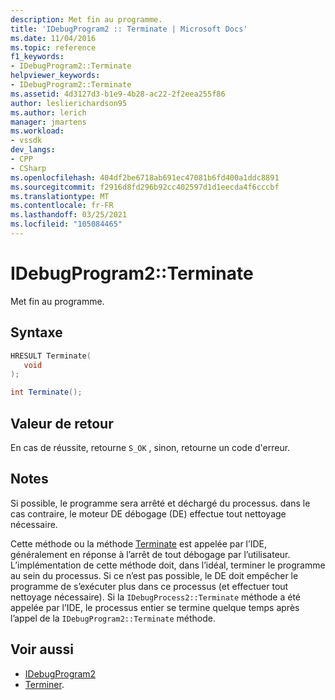 ```yaml
---
description: Met fin au programme.
title: 'IDebugProgram2 :: Terminate | Microsoft Docs'
ms.date: 11/04/2016
ms.topic: reference
f1_keywords:
- IDebugProgram2::Terminate
helpviewer_keywords:
- IDebugProgram2::Terminate
ms.assetid: 4d3127d3-b1e9-4b28-ac22-2f2eea255f86
author: leslierichardson95
ms.author: lerich
manager: jmartens
ms.workload:
- vssdk
dev_langs:
- CPP
- CSharp
ms.openlocfilehash: 404df2be6718ab691ec47081b6fd400a1ddc8891
ms.sourcegitcommit: f2916d8fd296b92cc402597d1d1eecda4f6cccbf
ms.translationtype: MT
ms.contentlocale: fr-FR
ms.lasthandoff: 03/25/2021
ms.locfileid: "105084465"
---
```

# <a name="idebugprogram2terminate"></a>IDebugProgram2::Terminate
Met fin au programme.

## <a name="syntax"></a>Syntaxe

```cpp
HRESULT Terminate( 
   void 
);
```

```csharp
int Terminate();
```

## <a name="return-value"></a>Valeur de retour
 En cas de réussite, retourne `S_OK` , sinon, retourne un code d'erreur.

## <a name="remarks"></a>Notes
 Si possible, le programme sera arrêté et déchargé du processus. dans le cas contraire, le moteur DE débogage (DE) effectue tout nettoyage nécessaire.

 Cette méthode ou la méthode [Terminate](../../../extensibility/debugger/reference/idebugprocess2-terminate.md) est appelée par l’IDE, généralement en réponse à l’arrêt de tout débogage par l’utilisateur. L’implémentation de cette méthode doit, dans l’idéal, terminer le programme au sein du processus. Si ce n’est pas possible, le DE doit empêcher le programme de s’exécuter plus dans ce processus (et effectuer tout nettoyage nécessaire). Si la `IDebugProcess2::Terminate` méthode a été appelée par l’IDE, le processus entier se termine quelque temps après l’appel de la `IDebugProgram2::Terminate` méthode.

## <a name="see-also"></a>Voir aussi
- [IDebugProgram2](../../../extensibility/debugger/reference/idebugprogram2.md)
- [Terminer](../../../extensibility/debugger/reference/idebugprocess2-terminate.md).
